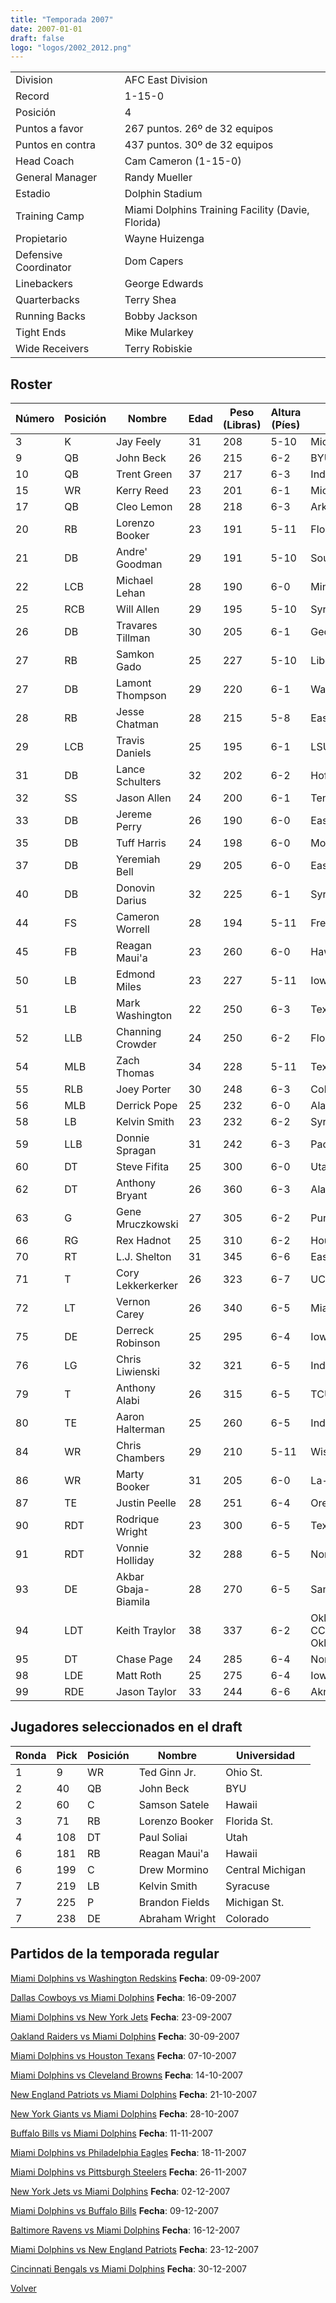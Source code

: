 ```yaml
---
title: "Temporada 2007"
date: 2007-01-01
draft: false
logo: "logos/2002_2012.png"
---
```


|                      |                      |
|-------------------------|---------------------------|
| Division               | AFC East Division            |
| Record                 | 1-15-0              |
| Posición               | 4            |
| Puntos a favor         | 267 puntos. 26º de 32 equipos           |
| Puntos en contra       | 437 puntos. 30º de 32 equipos       |
| Head Coach             | Cam Cameron (1-15-0)               |
| General Manager        | Randy Mueller      |
| Estadio                | Dolphin Stadium             |
| Training Camp          | Miami Dolphins Training Facility (Davie, Florida)        |
| Propietario | Wayne Huizenga |
| Defensive Coordinator | Dom Capers |
| Linebackers | George Edwards |
| Quarterbacks | Terry Shea |
| Running Backs | Bobby Jackson |
| Tight Ends | Mike Mularkey |
| Wide Receivers | Terry Robiskie |


## Roster

| Número | Posición | Nombre           | Edad | Peso (Libras) | Altura (Píes) | Universidad          |
|--------|----------|------------------|------|---------------|---------------|----------------------|
| 3 | K | Jay Feely | 31 | 208 | 5-10 | Michigan |
| 9 | QB | John Beck | 26 | 215 | 6-2 | BYU |
| 10 | QB | Trent Green | 37 | 217 | 6-3 | Indiana |
| 15 | WR | Kerry Reed | 23 | 201 | 6-1 | Michigan St. |
| 17 | QB | Cleo Lemon | 28 | 218 | 6-3 | Arkansas St. |
| 20 | RB | Lorenzo Booker | 23 | 191 | 5-11 | Florida St. |
| 21 | DB | Andre' Goodman | 29 | 191 | 5-10 | South Carolina |
| 22 | LCB | Michael Lehan | 28 | 190 | 6-0 | Minnesota |
| 25 | RCB | Will Allen | 29 | 195 | 5-10 | Syracuse |
| 26 | DB | Travares Tillman | 30 | 205 | 6-1 | Georgia Tech |
| 27 | RB | Samkon Gado | 25 | 227 | 5-10 | Liberty |
| 27 | DB | Lamont Thompson | 29 | 220 | 6-1 | Washington St. |
| 28 | RB | Jesse Chatman | 28 | 215 | 5-8 | Eastern Washington |
| 29 | LCB | Travis Daniels | 25 | 195 | 6-1 | LSU |
| 31 | DB | Lance Schulters | 32 | 202 | 6-2 | Hofstra |
| 32 | SS | Jason Allen | 24 | 200 | 6-1 | Tennessee |
| 33 | DB | Jereme Perry | 26 | 190 | 6-0 | Eastern Michigan |
| 35 | DB | Tuff Harris | 24 | 198 | 6-0 | Montana |
| 37 | DB | Yeremiah Bell | 29 | 205 | 6-0 | Eastern Kentucky |
| 40 | DB | Donovin Darius | 32 | 225 | 6-1 | Syracuse |
| 44 | FS | Cameron Worrell | 28 | 194 | 5-11 | Fresno St. |
| 45 | FB | Reagan Maui'a | 23 | 260 | 6-0 | Hawaii |
| 50 | LB | Edmond Miles | 23 | 227 | 5-11 | Iowa |
| 51 | LB | Mark Washington | 22 | 250 | 6-3 | Texas St. |
| 52 | LLB | Channing Crowder | 24 | 250 | 6-2 | Florida |
| 54 | MLB | Zach Thomas | 34 | 228 | 5-11 | Texas Tech |
| 55 | RLB | Joey Porter | 30 | 248 | 6-3 | Colorado St. |
| 56 | MLB | Derrick Pope | 25 | 232 | 6-0 | Alabama |
| 58 | LB | Kelvin Smith | 23 | 232 | 6-2 | Syracuse |
| 59 | LLB | Donnie Spragan | 31 | 242 | 6-3 | Pacific,Stanford |
| 60 | DT | Steve Fifita | 25 | 300 | 6-0 | Utah |
| 62 | DT | Anthony Bryant | 26 | 360 | 6-3 | Alabama |
| 63 | G | Gene Mruczkowski | 27 | 305 | 6-2 | Purdue |
| 66 | RG | Rex Hadnot | 25 | 310 | 6-2 | Houston |
| 70 | RT | L.J. Shelton | 31 | 345 | 6-6 | Eastern Michigan |
| 71 | T | Cory Lekkerkerker | 26 | 323 | 6-7 | UC Davis |
| 72 | LT | Vernon Carey | 26 | 340 | 6-5 | Miami (FL) |
| 75 | DE | Derreck Robinson | 25 | 295 | 6-4 | Iowa |
| 76 | LG | Chris Liwienski | 32 | 321 | 6-5 | Indiana |
| 79 | T | Anthony Alabi | 26 | 315 | 6-5 | TCU |
| 80 | TE | Aaron Halterman | 25 | 260 | 6-5 | Indiana |
| 84 | WR | Chris Chambers | 29 | 210 | 5-11 | Wisconsin |
| 86 | WR | Marty Booker | 31 | 205 | 6-0 | La-Monroe |
| 87 | TE | Justin Peelle | 28 | 251 | 6-4 | Oregon |
| 90 | RDT | Rodrique Wright | 23 | 300 | 6-5 | Texas |
| 91 | RDT | Vonnie Holliday | 32 | 288 | 6-5 | North Carolina |
| 93 | DE | Akbar Gbaja-Biamila | 28 | 270 | 6-5 | San Diego St. |
| 94 | LDT | Keith Traylor | 38 | 337 | 6-2 | Oklahoma,Coffeyville CC,Central Oklahoma |
| 95 | DT | Chase Page | 24 | 285 | 6-4 | North Carolina |
| 98 | LDE | Matt Roth | 25 | 275 | 6-4 | Iowa |
| 99 | RDE | Jason Taylor | 33 | 244 | 6-6 | Akron |


## Jugadores seleccionados en el draft

| Ronda | Pick | Posición | Nombre           | Universidad          |
|-------|------|----------|------------------|----------------------|
| 1 | 9 | WR | Ted Ginn Jr. | Ohio St. |
| 2 | 40 | QB | John Beck | BYU |
| 2 | 60 | C | Samson Satele | Hawaii |
| 3 | 71 | RB | Lorenzo Booker | Florida St. |
| 4 | 108 | DT | Paul Soliai | Utah |
| 6 | 181 | RB | Reagan Maui'a | Hawaii |
| 6 | 199 | C | Drew Mormino | Central Michigan |
| 7 | 219 | LB | Kelvin Smith | Syracuse |
| 7 | 225 | P | Brandon Fields | Michigan St. |
| 7 | 238 | DE | Abraham Wright | Colorado |


## Partidos de la temporada regular

[Miami Dolphins vs Washington Redskins](/historia/partidos/mia-was-20070909) **Fecha**: 09-09-2007

[Dallas Cowboys vs Miami Dolphins](/historia/partidos/dal-mia-20070916) **Fecha**: 16-09-2007

[Miami Dolphins vs New York Jets](/historia/partidos/mia-nyj-20070923) **Fecha**: 23-09-2007

[Oakland Raiders vs Miami Dolphins](/historia/partidos/oak-mia-20070930) **Fecha**: 30-09-2007

[Miami Dolphins vs Houston Texans](/historia/partidos/mia-hou-20071007) **Fecha**: 07-10-2007

[Miami Dolphins vs Cleveland Browns](/historia/partidos/mia-cle-20071014) **Fecha**: 14-10-2007

[New England Patriots vs Miami Dolphins](/historia/partidos/ne-mia-20071021) **Fecha**: 21-10-2007

[New York Giants vs Miami Dolphins](/historia/partidos/nyg-mia-20071028) **Fecha**: 28-10-2007

[Buffalo Bills vs Miami Dolphins](/historia/partidos/buf-mia-20071111) **Fecha**: 11-11-2007

[Miami Dolphins vs Philadelphia Eagles](/historia/partidos/mia-phi-20071118) **Fecha**: 18-11-2007

[Miami Dolphins vs Pittsburgh Steelers](/historia/partidos/mia-pit-20071126) **Fecha**: 26-11-2007

[New York Jets vs Miami Dolphins](/historia/partidos/nyj-mia-20071202) **Fecha**: 02-12-2007

[Miami Dolphins vs Buffalo Bills](/historia/partidos/mia-buf-20071209) **Fecha**: 09-12-2007

[Baltimore Ravens vs Miami Dolphins](/historia/partidos/bal-mia-20071216) **Fecha**: 16-12-2007

[Miami Dolphins vs New England Patriots](/historia/partidos/mia-ne-20071223) **Fecha**: 23-12-2007

[Cincinnati Bengals vs Miami Dolphins](/historia/partidos/cin-mia-20071230) **Fecha**: 30-12-2007





[Volver](/historia)